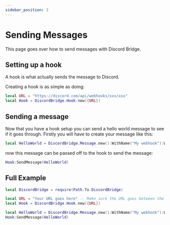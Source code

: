 ```yaml
---
sidebar_position: 3
---
```


# Sending Messages
This page goes over how to send messages with Discord Bridge.

## Setting up a hook
A hook is what actually sends the message to Discord.

Creating a hook is as simple as doing:
```lua
local URL = "https://discord.com/api/webhooks/xxx/xxx"
local Hook = DiscordBridge.Hook.new({URL})
```

## Sending a message
Now that you have a hook setup you can send a hello world message to see if it goes through. Firstly you will have to create your message like this:
```lua
local HelloWorld = DiscordBridge.Message.new():WithName("My webhook"):WithMessage("Hello World!")
```
now this message can be passed off to the hook to send the message:
```lua
Hook:SendMessage(HelloWorld)
```

## Full Example
```lua
local DiscordBridge = require(Path.To.DiscordBridge)

local URL = "Your URL goes here" -- Make sure the URL goes between the speach marks
local Hook = DiscordBridge.Hook.new({URL})

local HelloWorld = DiscordBridge.Message.new():WithName("My webhook"):WithMessage("Hello World")
Hook:SendMessage(HelloWorld)
```